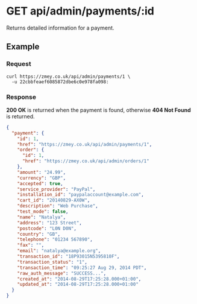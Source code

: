 # GET api/admin/payments/:id

Returns detailed information for a payment.

## Example

### Request

```
curl https://zmey.co.uk/api/admin/payments/1 \
  -u 22cbbfeaef6085872dbe6c0e978fa098:
```

### Response

**200 OK** is returned when the payment is found, otherwise **404 Not Found** is
returned.

```json
{
  "payment": {
    "id": 1,
    "href": "https://zmey.co.uk/api/admin/payments/1",
    "order": {
      "id": 1,
      "href": "https://zmey.co.uk/api/admin/orders/1"
    },
    "amount": "24.99",
    "currency": "GBP",
    "accepted": true,
    "service_provider": "PayPal",
    "installation_id": "paypalaccount@example.com",
    "cart_id": "20140829-AX0W",
    "description": "Web Purchase",
    "test_mode": false,
    "name": "Natalya",
    "address": "123 Street",
    "postcode": "L0N D0N",
    "country": "GB",
    "telephone": "01234 567890",
    "fax": "",
    "email": "natalya@example.org",
    "transaction_id": "18P93015N5395810F",
    "transaction_status": "1",
    "transaction_time": "09:25:27 Aug 29, 2014 PDT",
    "raw_auth_message": "SUCCESS...",
    "created_at": "2014-08-29T17:25:28.000+01:00",
    "updated_at": "2014-08-29T17:25:28.000+01:00"
  }
}
```
